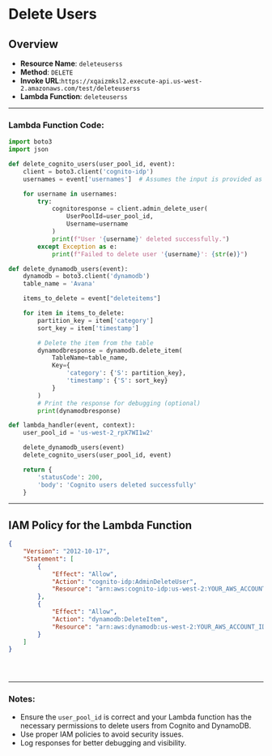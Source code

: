 # Delete Users

## Overview
- **Resource Name**: `deleteuserss`
- **Method**: `DELETE`
- **Invoke URL**:`https://xqaizmksl2.execute-api.us-west-2.amazonaws.com/test/deleteuserss`
- **Lambda Function**: `deleteuserss`

---

### Lambda Function Code:
```python
import boto3
import json

def delete_cognito_users(user_pool_id, event):
    client = boto3.client('cognito-idp')
    usernames = event['usernames']  # Assumes the input is provided as the username

    for username in usernames:
        try:
            cognitoresponse = client.admin_delete_user(
                UserPoolId=user_pool_id,
                Username=username
            )
            print(f"User '{username}' deleted successfully.")
        except Exception as e:
            print(f"Failed to delete user '{username}': {str(e)}")

def delete_dynamodb_users(event):            
    dynamodb = boto3.client('dynamodb')            
    table_name = 'Avana'

    items_to_delete = event["deleteitems"]

    for item in items_to_delete:
        partition_key = item['category']
        sort_key = item['timestamp']

        # Delete the item from the table
        dynamodbresponse = dynamodb.delete_item(
            TableName=table_name,
            Key={
                'category': {'S': partition_key},
                'timestamp': {'S': sort_key}
            }
        )
        # Print the response for debugging (optional)
        print(dynamodbresponse)

def lambda_handler(event, context):
    user_pool_id = 'us-west-2_rpX7WI1w2'

    delete_dynamodb_users(event)
    delete_cognito_users(user_pool_id, event)

    return {
        'statusCode': 200,
        'body': 'Cognito users deleted successfully'
    }
```

---

## IAM Policy for the Lambda Function

```json
{
    "Version": "2012-10-17",
    "Statement": [
        {
            "Effect": "Allow",
            "Action": "cognito-idp:AdminDeleteUser",
            "Resource": "arn:aws:cognito-idp:us-west-2:YOUR_AWS_ACCOUNT_ID:userpool/us-west-2_rpX7WI1w2"
        },
        {
            "Effect": "Allow",
            "Action": "dynamodb:DeleteItem",
            "Resource": "arn:aws:dynamodb:us-west-2:YOUR_AWS_ACCOUNT_ID:table/Avana"
        }
    ]
}





```
---

### Notes:
- Ensure the `user_pool_id` is correct and your Lambda function has the necessary permissions to delete users from Cognito and DynamoDB.
- Use proper IAM policies to avoid security issues.
- Log responses for better debugging and visibility.

